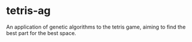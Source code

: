 # tetris-ag
An application of genetic algorithms to the tetris game, aiming to find the best part for the best space.

